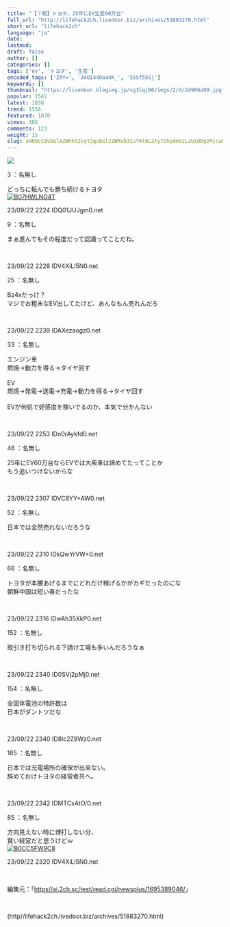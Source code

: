 ```yaml
---
title: "【？報】トヨタ、25年にEV生産60万台"
full_url: "http://lifehack2ch.livedoor.biz/archives/51883270.html"
short_url: "lifehack2ch"
language: "ja"
date: 
lastmod: 
draft: false
author: []
categories: []
tags: ['ev', 'トヨタ', '生産']
encoded_tags: ['ZXY=', '44OI44Oo44K_', '55Sf55Sj']
keywords: []
thumbnail: "https://livedoor.blogimg.jp/sg3lqj86/imgs/2/d/2d966a99.jpg"
popular: 1542
latest: 1838
trend: 1556
featured: 1870
views: 386
comments: 123
weight: 15
slug: aHR0cC8vbGlmZWhhY2syY2gubGl2ZWRvb3IuYml6L2FyY2hpdmVzLzUxODgzMjcwLmh0bWw=
---
```


![](https://livedoor.blogimg.jp/sg3lqj86/imgs/2/d/2d966a99.jpg)

<div><p class='t_name'>3 ：名無し</p> <p class='r1'>どっちに転んでも勝ち続けるトヨタ<br><a href='https//www.amazon.co.jp/dp/B07HWLNG4T/?tag=nishiky24-22' target='_blank'><img src='https//m.media-amazon.com/images/I/51eej1FPIyL._SL500_.jpg' alt='B07HWLNG4T' border='0'></a> </p><p>23/09/22 2224 IDQ01JUJgm0.net</p> <p class='t_name'>9 ：名無し</p> <p class='r4'>まぁ進んでもその程度だって認識ってことだね。 </p><br><p>23/09/22 2228 IDV4XiLl5N0.net</p> <p class='t_name'>25 ：名無し</p> <p class='r4'>Bz4xだっけ？ <br> マジでお粗末なEV出してたけど、あんなもん売れんだろ </p><br><p>23/09/22 2239 IDAXezaogz0.net</p> <p class='t_name'>33 ：名無し</p> <p class='r4'>エンジン車 <br> 燃焼→動力を得る→タイヤ回す <br> <br> EV <br> 燃焼→発電→送電→充電→動力を得る→タイヤ回す <br> <br> EVが何処で好感度を稼いでるのか、本気で分かんない </p><br><p>23/09/22 2253 IDo0rAykfd0.net</p> <p class='t_name'>46 ：名無し</p> <p class='r4'>25年にEV60万台ならEVでは大衆車は諦めてたってことか <br> もう追いつけないからな </p><br><p>23/09/22 2307 IDVC8YY+AW0.net</p> <p class='t_name'>52 ：名無し</p> <p class='r4'>日本では全然売れないだろうな </p><br><p>23/09/22 2310 IDkQwYrVW+0.net</p> <p class='t_name'>66 ：名無し</p> <p class='r4'>トヨタが本腰あげるまでにどれだけ稼げるかがカギだったのにな <br> 朝鮮中国は短い春だったな </p><br><p>23/09/22 2316 IDwAh35XkP0.net</p> <p class='t_name'>152 ：名無し</p> <p class='r4'>取引き打ち切られる下請け工場も多いんだろうなぁ </p><br><p>23/09/22 2340 ID0SVj2pMj0.net</p> <p class='t_name'>154 ：名無し</p> <p class='r4'>全固体電池の特許数は <br> 日本がダントツだな </p><br><p>23/09/22 2340 ID8lc2Z8Wz0.net</p> <p class='t_name'>165 ：名無し</p> <p class='r4'>日本では充電場所の確保が出来ない。 <br> 辞めておけトヨタの経営者共へ。 </p><br><p>23/09/22 2342 IDMTCxAtO/0.net</p> <p class='t_name'>85 ：名無し</p> <p class='r2'>方向見えない時に博打しない分、 <br> 賢い経営だと思うけどｗ<br><a href='https//www.amazon.co.jp/dp/B0CC5FW9C8/?tag=nishiky24-22' target='_blank'><img src='https//m.media-amazon.com/images/I/41WeQRxP5cL._SL500_.jpg' alt='B0CC5FW9C8' border='0'></a> </p><p>23/09/22 2320 IDV4XiLl5N0.net</p> <br><p class='p_url'>編集元：「<a href='https//ai.2ch.sc/test/read.cgi/newsplus/1695389046/' target='_blank'>https//ai.2ch.sc/test/read.cgi/newsplus/1695389046/</a>」</p> <br clear='all'></div>

(http//lifehack2ch.livedoor.biz/archives/51883270.html)
